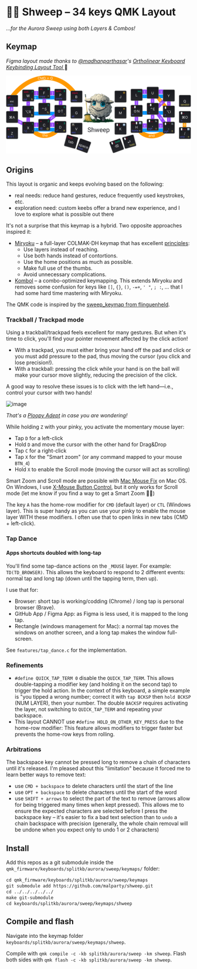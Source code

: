 # 🧹🐑 Shweep – 34 keys QMK Layout

_...for the Aurora Sweep using both Layers & Combos!_

## Keymap

_Figma layout made thanks to [@madhanparthasar](https://www.figma.com/@madhanparthasar)'s [Ortholinear Keyboard Keybinding Layout Tool
](https://www.figma.com/community/file/1283154322826272613)_ 🙌

<img src="images/keymap.png" alt="The Shweep's keymap!" />

## Origins

This layout is organic and keeps evolving based on the following:

- real needs: reduce hand gestures, reduce frequently used keystrokes, etc.
- exploration need: custom keebs offer a brand new experience, and I love to explore what is possible out there

It's not a surprise that this keymap is a hybrid. Two opposite approaches inspired it:

- [Miryoku](https://github.com/manna-harbour/miryoku) – a full-layer COLMAK-DH keymap that has excellent [principles](https://github.com/manna-harbour/miryoku/tree/master/docs/reference#general-principles):
  - Use layers instead of reaching.
  - Use both hands instead of contortions.
  - Use the home positions as much as possible.
  - Make full use of the thumbs.
  - Avoid unnecessary complications.
- [Kombol](https://github.com/skychil/kombol) – a combo-optimized keymapping. This extends Miryoku and removes some confusion for keys like `[]`, `{}`, `()`, `-=+`, `' "`, `; :`, ... that I had some hard time mastering with Miryoku.

The QMK code is inspired by the [sweep_keymap from flinguenheld](https://github.com/flinguenheld/sweep_keymap).

### Trackball / Trackpad mode

Using a trackball/trackpad feels excellent for many gestures. But when it's time to click, you'll find your pointer movement affected by the click action!

- With a trackpad, you must either bring your hand off the pad and click or you must add pressure to the pad, thus moving the cursor (you click and lose precision!).
- With  a trackball: pressing the click while your hand is on the ball will make your cursor move slightly, reducing the precision of the click.

A good way to resolve these issues is to click with the left hand—i.e., control your cursor with two hands!

![image](https://github.com/user-attachments/assets/91d33f9e-1957-4b40-91c3-f2425f92d121)

_That's a [Ploopy Adept](https://ploopy.co/adept-trackball/) in case you are wondering!_

While holding `Z` with your pinky, you activate the momentary mouse layer:

- Tap `D` for a left-click
- Hold `D` and move the cursor with the other hand for Drag&Drop
- Tap `C` for a right-click
- Tap `X` for the "Smart zoom" (or any command mapped to your mouse `BTN_4`)
- Hold `X` to enable the Scroll mode (moving the cursor will act as scrolling)

Smart Zoom and Scroll mode are possible with [Mac Mouse Fix](https://macmousefix.com/) on Mac OS.
On Windows, I use [X-Mouse Button Control](https://www.highrez.co.uk/downloads/XMouseButtonControl.htm), but it only works for Scroll mode (let me know if you find a way to get a Smart Zoom 🙏🏼)

The key `A` has the home-row modifier for `CMD` (default layer) or `CTL` (Windows layer).
This is super handy as you can use your pinky to enable the mouse layer WITH these modifiers.
I often use that to open links in new tabs (CMD + left-click).

### Tap Dance

#### Apps shortcuts doubled with long-tap

You'll find some tap-dance actions on the `_MOUSE` layer. For example: `TD(TD_BROWSER)`.
This allows the keyboard to respond to 2 different events: normal tap and long tap (down until the tapping term, then up).

I use that for:

- Browser: short tap is working/codding (Chrome) / long tap is personal browser (Brave).
- GitHub App / Figma App: as Figma is less used, it is mapped to the long tap.
- Rectangle (windows management for Mac): a normal tap moves the windows on another screen, and a long tap makes the window full-screen.

See `features/tap_dance.c` for the implementation.

### Refinements

- `#define QUICK_TAP_TERM 0` disable the `QUICK_TAP_TERM`.
  This allows double-tapping a modifier key (and holding it on the second tap) to trigger the hold action.
  In the context of this keyboard, a simple example is
  "you tipped a wrong number; correct it with `tap BCKSP` then `hold BCKSP` (NUM LAYER), then your number.
  The double `BACKSP` requires activating the layer, not switching to `QUICK_TAP_TERM` and repeating your backspace.
- This layout CANNOT use `#define HOLD_ON_OTHER_KEY_PRESS` due to the home-row modifier:
  This feature allows modifiers to trigger faster but prevents the home-row keys from rolling.

### Arbitrations

The backspace key cannot be pressed long to remove a chain of characters until it's released.
I'm pleased about this "limitation" because it forced me to learn better ways to remove text:

- use `CMD + backspace` to delete characters until the start of the line
- use `OPT + backspace` to delete characters until the start of the word
- use `SHIFT + arrows` to select the part of the text to remove (arrows allow for being triggered many times when kept pressed). This allows me to ensure the expected characters are selected before I press the backspace key – it's easier to fix a bad text selection than to `undo` a chain backspace with precision (generally, the whole chain removal will be undone when you expect only to undo 1 or 2 characters)

## Install

Add this repos as a git submodule inside the `qmk_firmware/keyboards/splitkb/aurora/sweep/keymaps/` folder:

```shell
cd qmk_firmware/keyboards/splitkb/aurora/sweep/keymaps
git submodule add https://github.com/malparty/shweep.git
cd ../../../../../
make git-submodule
cd keyboards/splitkb/aurora/sweep/keymaps/shweep
```

## Compile and flash

Navigate into the keymap folder `keyboards/splitkb/aurora/sweep/keymaps/shweep`.

Compile with `qmk compile -c -kb splitkb/aurora/sweep -km shweep`.
Flash both sides with `qmk flash -c -kb splitkb/aurora/sweep -km shweep`.
